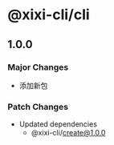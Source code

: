# @xixi-cli/cli

## 1.0.0

### Major Changes

- 添加新包

### Patch Changes

- Updated dependencies
  - @xixi-cli/create@1.0.0
